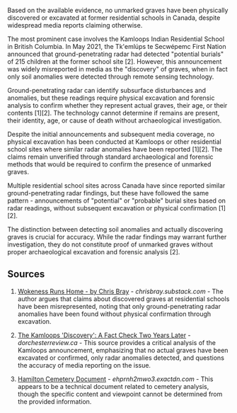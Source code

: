 Based on the available evidence, no unmarked graves have been physically discovered or excavated at former residential schools in Canada, despite widespread media reports claiming otherwise.

The most prominent case involves the Kamloops Indian Residential School in British Columbia. In May 2021, the Tk'emlúps te Secwépemc First Nation announced that ground-penetrating radar had detected "potential burials" of 215 children at the former school site [2]. However, this announcement was widely misreported in media as the "discovery" of graves, when in fact only soil anomalies were detected through remote sensing technology.

Ground-penetrating radar can identify subsurface disturbances and anomalies, but these readings require physical excavation and forensic analysis to confirm whether they represent actual graves, their age, or their contents [1][2]. The technology cannot determine if remains are present, their identity, age, or cause of death without archaeological investigation.

Despite the initial announcements and subsequent media coverage, no physical excavation has been conducted at Kamloops or other residential school sites where similar radar anomalies have been reported [1][2]. The claims remain unverified through standard archaeological and forensic methods that would be required to confirm the presence of unmarked graves.

Multiple residential school sites across Canada have since reported similar ground-penetrating radar findings, but these have followed the same pattern - announcements of "potential" or "probable" burial sites based on radar readings, without subsequent excavation or physical confirmation [1][2].

The distinction between detecting soil anomalies and actually discovering graves is crucial for accuracy. While the radar findings may warrant further investigation, they do not constitute proof of unmarked graves without proper archaeological excavation and forensic analysis [2].

## Sources

1. [Wokeness Runs Home - by Chris Bray](https://chrisbray.substack.com/p/wokeness-runs-home) - *chrisbray.substack.com* - The author argues that claims about discovered graves at residential schools have been misrepresented, noting that only ground-penetrating radar anomalies have been found without physical confirmation through excavation.

2. [The Kamloops 'Discovery': A Fact Check Two Years Later](https://www.dorchesterreview.ca/blogs/news/the-kamloops-discovery-a-fact-check-two-years-later) - *dorchesterreview.ca* - This source provides a critical analysis of the Kamloops announcement, emphasizing that no actual graves have been excavated or confirmed, only radar anomalies detected, and questions the accuracy of media reporting on the issue.

3. [Hamilton Cemetery Document](https://ehprnh2mwo3.exactdn.com/wp-content/uploads/2021/05/AAA-Hamilton-cemetery-FInal.pdf) - *ehprnh2mwo3.exactdn.com* - This appears to be a technical document related to cemetery analysis, though the specific content and viewpoint cannot be determined from the provided information.